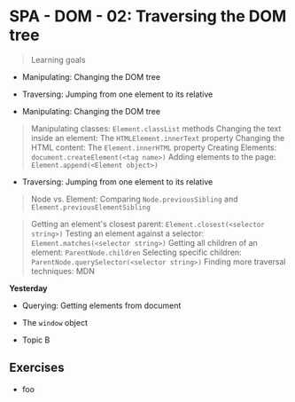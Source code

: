 # SPA - DOM - 02: Traversing the DOM tree

> Learning goals
 - Manipulating: Changing the DOM tree
 - Traversing: Jumping from one element to its relative


- Manipulating: Changing the DOM tree
 > Manipulating classes: `Element.classList` methods
 > Changing the text inside an element: The `HTMLElement.innerText` property
 > Changing the HTML content: The `Element.innerHTML` property
 > Creating Elements: `document.createElement(<tag name>)`
 > Adding elements to the page: `Element.append(<Element object>)`

- Traversing: Jumping from one element to its relative
  
 > Node vs. Element: 
   Comparing `Node.previousSibling` and `Element.previousElementSibling`

 > Getting an element's closest parent: `Element.closest(<selector  string>)`
 > Testing an element against a selector: `Element.matches(<selector string>)`
 > Getting all children of an element: `ParentNode.children`
 > Selecting specific children: `ParentNode.querySelector(<selector string>)`
 > Finding more traversal techniques: MDN 
  

**Yesterday**
- Querying: Getting elements from document
- The `window` object


- Topic B

## Exercises

- foo

